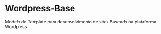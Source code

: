 # Wordpress-Base

Modelo de Template para desenvolvimento de sites Baseado na plataforma Wordpress


